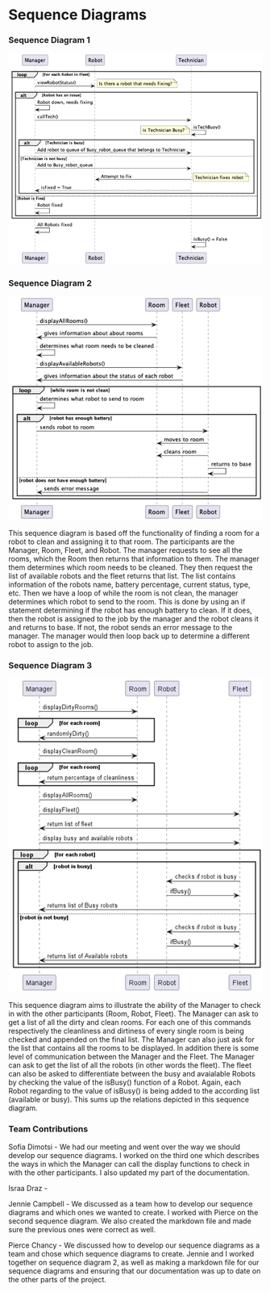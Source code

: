 # Sequence Diagrams

### Sequence Diagram 1

![image](sequencediagram1.png)


### Sequence Diagram 2

![image](sequencediagram2.png)

This sequence diagram is based off the functionality of finding a room for a robot to clean and assigning it to that room. The participants are the Manager, Room, Fleet, and Robot. The manager requests to see all the rooms, which the Room then returns that information to them. The manager them determines which room needs to be cleaned. They then request the list of available robots and the fleet returns that list. The list contains information of the robots name, battery percentage, current status, type, etc. Then we have a loop of while the room is not clean, the manager determines which robot to send to the room. This is done by using an if statement determining if the robot has enough battery to clean. If it does, then the robot is assigned to the job by the manager and the robot cleans it and returns to base. If not, the robot sends an error message to the manager. The manager would then loop back up to determine a different robot to assign to the job. 


### Sequence Diagram 3

![image](SequenceDiagram3.png)

This sequence diagram aims to illustrate the ability of the Manager to check in with the other participants (Room, Robot, Fleet). The Manager can ask to get a list of all the dirty and clean rooms. For each one of this commands respectively the cleanliness and dirtiness of every single room is being checked and appended on the final list. The Manager can also just ask for the list that contains all the rooms to be displayed. In addition there is some level of communication between the Manager and the Fleet. The Manager can ask to get the list of all the robots (in other words the fleet). The fleet can also be asked to differentiate between the busy and avaialable Robots by checking the value of the isBusy() function of a Robot. Again, each Robot regarding to the value of isBusy() is being added to the according list (available or busy). This sums up the relations depicted in this sequence diagram.



### Team Contributions


Sofia Dimotsi - We had our meeting and went over the way we should develop our sequence diagrams. I worked on the third one which describes the ways in which the Manager can call the display functions to check in with the other participants. I also updated my part of the documentation.

Israa Draz - 

Jennie Campbell - We discussed as a team how to develop our sequence diagrams and which ones we wanted to create. I worked with Pierce on the second sequence diagram. We also created the markdown file and made sure the previous ones were correct as well.

Pierce Chancy - We discussed how to develop our sequence diagrams as a team and chose which sequence diagrams to create.  Jennie and I worked together on sequence diagram 2, as well as making a markdown file for our sequence diagrams and ensuring that our documentation was up to date on the other parts of the project.

